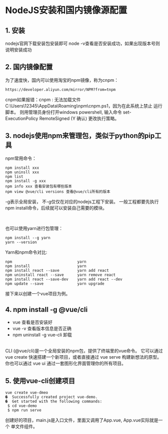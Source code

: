 ﻿# NodeJS安装和国内镜像源配置

## 1. 安装
nodejs官网下载安装包安装即可
node -v查看是否安装成功，如果出现版本号则说明安装成功

## 2. 国内镜像配置
为了速度快，国内可以使用淘宝的npm镜像，称为cnpm：
```
https://developer.aliyun.com/mirror/NPM?from=tnpm
```
cnpm如果报错：cnpm : 无法加载文件 C:\Users\12345\AppData\Roaming\npm\cnpm.ps1，因为在此系统上禁止 运行脚本。
则用管理员身份打开windows powershell, 输入命令 set-ExecutionPolicy RemoteSigned (Y 确认) 更改执行策略。


## 3. nodejs使用npm来管理包，类似于python的pip工具
npm常用命令：
```
npm install xxx
npm uninsll xxx
npm list
npm install -g xxx   
npm info xxx 查看安装包有哪些版本
npm view @vue/cli versions 查看@vue/cli所有的版本
```
-g表示全局安装， 不-g仅仅在对应的nodejs工程下安装。
一般工程都要先执行npm install命令，后续就可以安装自己需要的模块。

<br>

也可以使用yarn进行包管理：
```
npm install --g yarn
yarn --version
```
Yarn和npm命令对比:
```
npm	                            yarn
npm install	                    yarn
npm install react --save	    yarn add react
npm uninstall react --save	    yarn remove react
npm install react --save-dev	yarn add react --dev
npm update --save	            yarn upgrade
```

接下来以创建一个vue项目为例。

## 4. npm install -g @vue/cli 
- vue 查看是否安装好
- vue -v 查看版本信息是否正确
- npm uninstall -g vue-cli 卸载
<br>
CLI (@vue/cli)是一个全局安装的npm包，提供了终端里的vue命令。
它可以通过 vue create 快速搭建一个新项目，或者直接通过 vue serve 构建新想法的原型。
你也可以通过 vue ui 通过一套图形化界面管理你的所有项目。

## 5. 使用vue-cli创建项目
```
vue create vue-dmeo
�  Successfully created project vue-demo.
�  Get started with the following commands:
 $ cd vue-demo
 $ npm run serve
```
创建好的项目，main.js是入口文件，里面又调用了App.vue, App.vue实际就是一个
单文件组件。